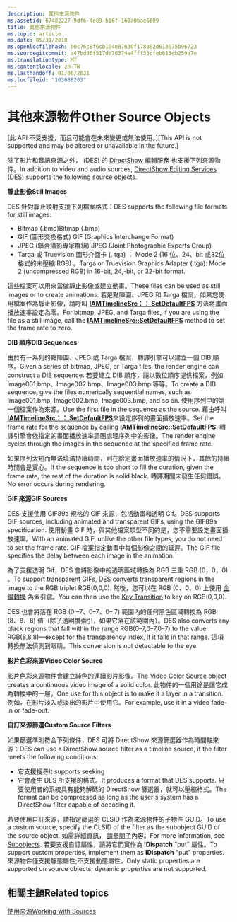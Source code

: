 ```yaml
---
description: 其他來源物件
ms.assetid: 67482227-9df6-4e89-b16f-160a0bae6609
title: 其他來源物件
ms.topic: article
ms.date: 05/31/2018
ms.openlocfilehash: b0c76c8f6cb104e87630f178a82d613675b96723
ms.sourcegitcommit: a47bd86f517de76374e4fff33cfeb613eb259a7e
ms.translationtype: MT
ms.contentlocale: zh-TW
ms.lasthandoff: 01/06/2021
ms.locfileid: "103688203"
---
```

# <a name="other-source-objects"></a><span data-ttu-id="0bb0d-103">其他來源物件</span><span class="sxs-lookup"><span data-stu-id="0bb0d-103">Other Source Objects</span></span>

<span data-ttu-id="0bb0d-104">\[此 API 不受支援，而且可能會在未來變更或無法使用。\]</span><span class="sxs-lookup"><span data-stu-id="0bb0d-104">\[This API is not supported and may be altered or unavailable in the future.\]</span></span>

<span data-ttu-id="0bb0d-105">除了影片和音訊來源之外， (DES) 的 [DirectShow 編輯服務](directshow-editing-services.md) 也支援下列來源物件。</span><span class="sxs-lookup"><span data-stu-id="0bb0d-105">In addition to video and audio sources, [DirectShow Editing Services](directshow-editing-services.md) (DES) supports the following source objects.</span></span>

<span data-ttu-id="0bb0d-106">**靜止影像**</span><span class="sxs-lookup"><span data-stu-id="0bb0d-106">**Still Images**</span></span>

<span data-ttu-id="0bb0d-107">DES 針對靜止映射支援下列檔案格式：</span><span class="sxs-lookup"><span data-stu-id="0bb0d-107">DES supports the following file formats for still images:</span></span>

-   <span data-ttu-id="0bb0d-108">Bitmap (.bmp)</span><span class="sxs-lookup"><span data-stu-id="0bb0d-108">Bitmap (.bmp)</span></span>
-   <span data-ttu-id="0bb0d-109">GIF (圖形交換格式) </span><span class="sxs-lookup"><span data-stu-id="0bb0d-109">GIF (Graphics Interchange Format)</span></span>
-   <span data-ttu-id="0bb0d-110">JPEG (聯合攝影專家群組) </span><span class="sxs-lookup"><span data-stu-id="0bb0d-110">JPEG (Joint Photographic Experts Group)</span></span>
-   <span data-ttu-id="0bb0d-111">Targa 或 Truevision 圖形介面卡 (. tga) ： Mode 2 (16 位、24、bit 或32位格式的未壓縮 RGB) 。</span><span class="sxs-lookup"><span data-stu-id="0bb0d-111">Targa or Truevision Graphics Adapter (.tga): Mode 2 (uncompressed RGB) in 16-bit, 24,-bit, or 32-bit format.</span></span>

<span data-ttu-id="0bb0d-112">這些檔案可以用來當做靜止影像或建立動畫。</span><span class="sxs-lookup"><span data-stu-id="0bb0d-112">These files can be used as still images or to create animations.</span></span> <span data-ttu-id="0bb0d-113">若是點陣圖、JPEG 和 Targa 檔案，如果您使用檔案作為靜止影像，請呼叫 [**IAMTimelineSrc：： SetDefaultFPS**](iamtimelinesrc-setdefaultfps.md) 方法將畫面播放速率設定為零。</span><span class="sxs-lookup"><span data-stu-id="0bb0d-113">For bitmap, JPEG, and Targa files, if you are using the file as a still image, call the [**IAMTimelineSrc::SetDefaultFPS**](iamtimelinesrc-setdefaultfps.md) method to set the frame rate to zero.</span></span>

<span data-ttu-id="0bb0d-114">**DIB 順序**</span><span class="sxs-lookup"><span data-stu-id="0bb0d-114">**DIB Sequences**</span></span>

<span data-ttu-id="0bb0d-115">由於有一系列的點陣圖、JPEG 或 Targa 檔案，轉譯引擎可以建立一個 DIB 順序。</span><span class="sxs-lookup"><span data-stu-id="0bb0d-115">Given a series of bitmap, JPEG, or Targa files, the render engine can construct a DIB sequence.</span></span> <span data-ttu-id="0bb0d-116">若要建立 DIB 順序，請以數位順序提供檔案，例如 Image001.bmp、Image002.bmp、Image003.bmp 等等。</span><span class="sxs-lookup"><span data-stu-id="0bb0d-116">To create a DIB sequence, give the files numerically sequential names, such as Image001.bmp, Image002.bmp, Image003.bmp, and so on.</span></span> <span data-ttu-id="0bb0d-117">使用序列中的第一個檔案作為來源。</span><span class="sxs-lookup"><span data-stu-id="0bb0d-117">Use the first file in the sequence as the source.</span></span> <span data-ttu-id="0bb0d-118">藉由呼叫 [**IAMTimelineSrc：： SetDefaultFPS**](iamtimelinesrc-setdefaultfps.md)來設定序列的畫面播放速率。</span><span class="sxs-lookup"><span data-stu-id="0bb0d-118">Set the frame rate for the sequence by calling [**IAMTimelineSrc::SetDefaultFPS**](iamtimelinesrc-setdefaultfps.md).</span></span> <span data-ttu-id="0bb0d-119">轉譯引擎會依指定的畫面播放速率迴圈處理序列中的影像。</span><span class="sxs-lookup"><span data-stu-id="0bb0d-119">The render engine cycles through the images in the sequence at the specified frame rate.</span></span>

<span data-ttu-id="0bb0d-120">如果序列太短而無法填滿持續時間，則在給定畫面播放速率的情況下，其餘的持續時間會是實心。</span><span class="sxs-lookup"><span data-stu-id="0bb0d-120">If the sequence is too short to fill the duration, given the frame rate, the rest of the duration is solid black.</span></span> <span data-ttu-id="0bb0d-121">轉譯期間未發生任何錯誤。</span><span class="sxs-lookup"><span data-stu-id="0bb0d-121">No error occurs during rendering.</span></span>

<span data-ttu-id="0bb0d-122">**GIF 來源**</span><span class="sxs-lookup"><span data-stu-id="0bb0d-122">**GIF Sources**</span></span>

<span data-ttu-id="0bb0d-123">DES 支援使用 GIF89a 規格的 GIF 來源，包括動畫和透明 Gif。</span><span class="sxs-lookup"><span data-stu-id="0bb0d-123">DES supports GIF sources, including animated and transparent GIFs, using the GIF89a specification.</span></span> <span data-ttu-id="0bb0d-124">使用動畫 GIF 時，與其他檔案類型不同的是，您不需要設定畫面播放速率。</span><span class="sxs-lookup"><span data-stu-id="0bb0d-124">With an animated GIF, unlike the other file types, you do not need to set the frame rate.</span></span> <span data-ttu-id="0bb0d-125">GIF 檔案指定動畫中每個影像之間的延遲。</span><span class="sxs-lookup"><span data-stu-id="0bb0d-125">The GIF file specifies the delay between each image in the animation.</span></span>

<span data-ttu-id="0bb0d-126">為了支援透明 Gif，DES 會將影像中的透明區域轉換為 RGB 三重 RGB (0，0，0) 。</span><span class="sxs-lookup"><span data-stu-id="0bb0d-126">To support transparent GIFs, DES converts transparent regions in the image to the RGB triplet RGB(0,0,0).</span></span> <span data-ttu-id="0bb0d-127">然後，您可以在 RGB (0、0、0) 上使用 [金鑰轉換](key-transition.md) 為索引鍵。</span><span class="sxs-lookup"><span data-stu-id="0bb0d-127">You can then use the [Key Transition](key-transition.md) to key on RGB(0,0,0).</span></span>

<span data-ttu-id="0bb0d-128">DES 也會將落在 RGB (0 –7、0–7、0– 7) 範圍內的任何黑色區域轉換為 RGB (8、8、8) 值（除了透明度索引，如果它落在該範圍內）。</span><span class="sxs-lookup"><span data-stu-id="0bb0d-128">DES also converts any black regions that fall within the range RGB(0–7,0–7,0–7) to the value RGB(8,8,8)—except for the transparency index, if it falls in that range.</span></span> <span data-ttu-id="0bb0d-129">這項轉換無法偵測到眼睛。</span><span class="sxs-lookup"><span data-stu-id="0bb0d-129">This conversion is not detectable to the eye.</span></span>

<span data-ttu-id="0bb0d-130">**影片色彩來源**</span><span class="sxs-lookup"><span data-stu-id="0bb0d-130">**Video Color Source**</span></span>

<span data-ttu-id="0bb0d-131">[影片色彩來源](video-color-source.md)物件會建立純色的連續影片影像。</span><span class="sxs-lookup"><span data-stu-id="0bb0d-131">The [Video Color Source](video-color-source.md) object creates a continuous video image of a solid color.</span></span> <span data-ttu-id="0bb0d-132">此物件的一個用途是讓它成為轉換中的一層。</span><span class="sxs-lookup"><span data-stu-id="0bb0d-132">One use for this object is to make it a layer in a transition.</span></span> <span data-ttu-id="0bb0d-133">例如，在影片淡入或淡出的影片中使用它。</span><span class="sxs-lookup"><span data-stu-id="0bb0d-133">For example, use it in a video fade-in or fade-out.</span></span>

<span data-ttu-id="0bb0d-134">**自訂來源篩選**</span><span class="sxs-lookup"><span data-stu-id="0bb0d-134">**Custom Source Filters**</span></span>

<span data-ttu-id="0bb0d-135">如果篩選準則符合下列條件，DES 可將 DirectShow 來源篩選器作為時間軸來源：</span><span class="sxs-lookup"><span data-stu-id="0bb0d-135">DES can use a DirectShow source filter as a timeline source, if the filter meets the following conditions:</span></span>

-   <span data-ttu-id="0bb0d-136">它支援搜尋</span><span class="sxs-lookup"><span data-stu-id="0bb0d-136">It supports seeking</span></span>
-   <span data-ttu-id="0bb0d-137">它會產生 DES 所支援的格式。</span><span class="sxs-lookup"><span data-stu-id="0bb0d-137">It produces a format that DES supports.</span></span> <span data-ttu-id="0bb0d-138">只要使用者的系統具有能夠解碼的 DirectShow 篩選器，就可以壓縮格式。</span><span class="sxs-lookup"><span data-stu-id="0bb0d-138">The format can be compressed as long as the user's system has a DirectShow filter capable of decoding it.</span></span>

<span data-ttu-id="0bb0d-139">若要使用自訂來源，請指定篩選的 CLSID 作為來源物件的子物件 GUID。</span><span class="sxs-lookup"><span data-stu-id="0bb0d-139">To use a custom source, specify the CLSID of the filter as the subobject GUID of the source object.</span></span> <span data-ttu-id="0bb0d-140">如需詳細資訊， [請參閱子](subobjects.md)內容。</span><span class="sxs-lookup"><span data-stu-id="0bb0d-140">For more information, see [Subobjects](subobjects.md).</span></span> <span data-ttu-id="0bb0d-141">若要支援自訂屬性，請將它們實作為 **IDispatch** "put" 屬性。</span><span class="sxs-lookup"><span data-stu-id="0bb0d-141">To support custom properties, implement them as **IDispatch** "put" properties.</span></span> <span data-ttu-id="0bb0d-142">來源物件僅支援靜態屬性;不支援動態屬性。</span><span class="sxs-lookup"><span data-stu-id="0bb0d-142">Only static properties are supported on source objects; dynamic properties are not supported.</span></span>

## <a name="related-topics"></a><span data-ttu-id="0bb0d-143">相關主題</span><span class="sxs-lookup"><span data-stu-id="0bb0d-143">Related topics</span></span>

<dl> <dt>

[<span data-ttu-id="0bb0d-144">使用來源</span><span class="sxs-lookup"><span data-stu-id="0bb0d-144">Working with Sources</span></span>](working-with-sources.md)
</dt> </dl>

 

 



